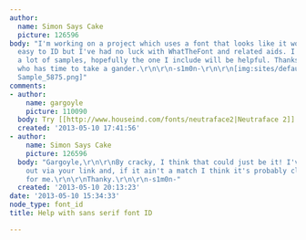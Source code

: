 ```yaml
---
author:
  name: Simon Says Cake
  picture: 126596
body: "I'm working on a project which uses a font that looks like it would be fairly
  easy to ID but I've had no luck with WhatTheFont and related aids. I don't have
  a lot of samples, hopefully the one I include will be helpful. Thanks to anyone
  who has time to take a gander.\r\n\r\n-s1m0n-\r\n\r\n[img:sites/default/files/old-images/Font
  Sample_5875.png]"
comments:
- author:
    name: gargoyle
    picture: 110090
  body: Try [[http://www.houseind.com/fonts/neutraface2|Neutraface 2]].
  created: '2013-05-10 17:41:56'
- author:
    name: Simon Says Cake
    picture: 126596
  body: "Gargoyle,\r\n\r\nBy cracky, I think that could just be it! I've checked it
    out via your link and, if it ain't a match I think it's probably close enough
    for me.\r\n\r\nThanky.\r\n\r\n-s1m0n-"
  created: '2013-05-10 20:13:23'
date: '2013-05-10 15:34:33'
node_type: font_id
title: Help with sans serif font ID

---
```

